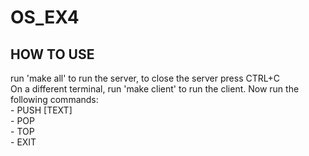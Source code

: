 # OS_EX4
## HOW TO USE 
run 'make all' to run the server, to close the server press CTRL+C <br>
On a different terminal, run 'make client' to run the client. Now run the following commands: <br>
    - PUSH [TEXT] <br>
    - POP <br>
    - TOP <br>
    - EXIT <br>

